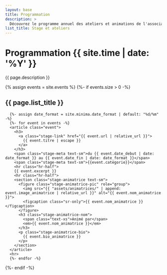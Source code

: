 ```yaml
---
layout: base
title: Programmation
description: >
  Découvrez le programme annuel des ateliers et animations de l'association Terre Pure, située à Soulan (09). Parcourez à votre rythme les diverses activités proposées, toutes proposées pour enrichir le corps et l'esprit. Joignez-vous à nous pour partager des moments de découverte et de convivialité.
list_title: Stage et ateliers
---
```


<div class="home">
  <h1 class="page-heading">Programmation {{ site.time | date: '%Y' }}</h1>
  <p class="description">{{ page.description }}</p>

  {% assign events = site.events %}
  {%- if events.size > 0 -%}
    <h2 class="event-list-heading">{{ page.list_title }}</h2>

      {%- assign date_format = site.minima.date_format | default: "%d/%m" -%}
      {%- for event in events -%}
      <article class="event">
        <h3>
          <a class="stage-link" href="{{ event.url | relative_url }}">
            {{ event.titre | escape }}
          </a>
        </h3>
        <span class="stage-meta text-sm">du {{ event.date_debut | date: date_format }} au {{ event.date_fin | date: date_format }}</span>
        <span class="stage-meta text-sm">{{event.categorie}}</span>
        <hr class="hr-half">
        {{ event.excerpt }}
        <hr class="hr-half">
        <section class="stage-animatrice text-sm">
          <figure class="stage-animatrice-pic" role="group">
            <img src="{{ "assets/animatrices/" | append: event.image_animatrice | relative_url }}" alt="{{ event.nom_animatrice }}">
            <figcaption class="sr-only">{{ event.nom_animatrice }}</figcaption>
          </figure>
          <h3 class="stage-animatrice-nom">
            <span class="text-xs">Animé par</span>
            <em>{{ event.nom_animatrice }}</em>
          </h3>
          <p class="stage-animatrice-bio">
            {{ event.bio_animatrice }}
          </p>
        </section>
      </article>
      <hr>
      {%- endfor -%}
  {%- endif -%}

</div>